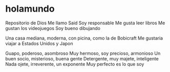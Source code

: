 # holamundo
Repositorio de Dios
Me llamo Said
Soy responsable
Me gusta leer libros
Me gustan los videojuegos
Soy bueno dibujando

Una casa mediana, moderna, con picina, como la de Bobicraft 
Me gustaria viajar a Estados Unidos y Japon

Guapo, poderoso, asombroso
Muy hermoso, soy precioso, armonioso
Un buen socio, misterioso, buena gente
Detergente, muy majete, inteligente
Nada ojete, irreverente, un exponente
Muy perfecto es lo que soy
